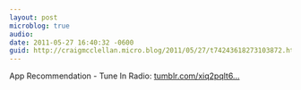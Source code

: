 ```yaml
---
layout: post
microblog: true
audio: 
date: 2011-05-27 16:40:32 -0600
guid: http://craigmcclellan.micro.blog/2011/05/27/t74243618273103872.html
---
```

App Recommendation - Tune In Radio: [tumblr.com/xiq2pqlt6...](http://tumblr.com/xiq2pqlt6k)
